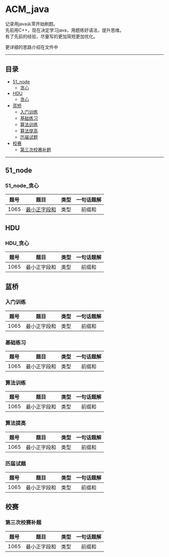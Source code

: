 
# ACM_java

记录用java从零开始刷题。  
先前用C++，现在决定学习java，用题练好语法，提升思维。  
有了先前的经验，尽量写的更加简短更加优化。  

更详细的思路介绍在文件中

---

## 目录

* [51_node](#51_node)
    * [贪心](#51_node_贪心)
* [HDU](#hdu)
    * [贪心](#HDU_贪心)
* [蓝桥](#蓝桥)
    * [入门训练](#入门训练)
    * [基础练习](#基础练习)
    * [算法训练](#算法训练)
    * [算法提高](#算法提高)
    * [历届试题](#历届试题)
* [校赛](#校赛)
    * [第三次校赛补题](#第三次校赛补题)
    
---

## 51_node

### 51_node_贪心

| 题号 | 题目 | 类型 | 一句话题解 |
| :---: | :---:  | :---: |:---: |
| 1065    | [最小正字段和](_51_node\greedy\ex_1065最小正子段和.java)     | 类型  | 前缀和|

## HDU

### HDU_贪心
| 题号 | 题目 | 类型 | 一句话题解 |
| :---: | :---:  | :---: |:---: |
| 1065    | 最小正字段和     | 类型  | 前缀和|

## 蓝桥

### 入门训练
| 题号 | 题目 | 类型 | 一句话题解 |
| :---: | :---:  | :---: |:---: |
| 1065    | 最小正字段和     | 类型  | 前缀和|
### 基础练习
| 题号 | 题目 | 类型 | 一句话题解 |
| :---: | :---:  | :---: |:---: |
| 1065    | 最小正字段和     | 类型  | 前缀和|
### 算法训练
| 题号 | 题目 | 类型 | 一句话题解 |
| :---: | :---:  | :---: |:---: |
| 1065    | 最小正字段和     | 类型  | 前缀和|
### 算法提高
| 题号 | 题目 | 类型 | 一句话题解 |
| :---: | :---:  | :---: |:---: |
| 1065    | 最小正字段和     | 类型  | 前缀和|
### 历届试题
| 题号 | 题目 | 类型 | 一句话题解 |
| :---: | :---:  | :---: |:---: |
| 1065    | 最小正字段和     | 类型  | 前缀和|

## 校赛

### 第三次校赛补题
| 题号 | 题目 | 类型 | 一句话题解 |
| :---: | :---:  | :---: |:---: |
| 1065    | 最小正字段和     | 类型  | 前缀和|